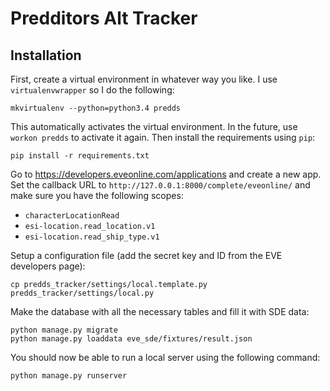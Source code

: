 # Predditors Alt Tracker

## Installation

First, create a virtual environment in whatever way you like. I use
`virtualenvwrapper` so I do the following:

    mkvirtualenv --python=python3.4 predds

This automatically activates the virtual environment. In the future, use `workon
predds` to activate it again. Then install the requirements using `pip`:

    pip install -r requirements.txt

Go to https://developers.eveonline.com/applications and create a new app. Set
the callback URL to `http://127.0.0.1:8000/complete/eveonline/` and make sure
you have the following scopes:

 * `characterLocationRead`
 * `esi-location.read_location.v1`
 * `esi-location.read_ship_type.v1`

Setup a configuration file (add the secret key and ID from the EVE developers
page):

    cp predds_tracker/settings/local.template.py predds_tracker/settings/local.py

Make the database with all the necessary tables and fill it with SDE data:

    python manage.py migrate
    python manage.py loaddata eve_sde/fixtures/result.json

You should now be able to run a local server using the following command:

    python manage.py runserver
